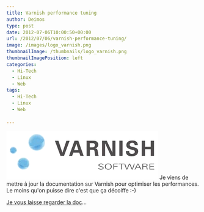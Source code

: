 ```yaml
---
title: Varnish performance tuning
author: Deimos
type: post
date: 2012-07-06T10:00:50+00:00
url: /2012/07/06/varnish-performance-tuning/
image: /images/logo_varnish.png
thumbnailImage: /thumbnails/logo_varnish.png
thumbnailImagePosition: left
categories:
  - Hi-Tech
  - Linux
  - Web
tags:
  - Hi-Tech
  - Linux
  - Web

---
```

![Varnish_logo](/images/logo_varnish.png)
Je viens de mettre à jour la documentation sur Varnish pour optimiser les performances. Le moins qu'on puisse dire c'est que ça décoiffe :-)

[Je vous laisse regarder la doc](http://wiki.deimos.fr/Varnish_:_un_acc%C3%A9l%C3%A9rateur_de_site_web)...